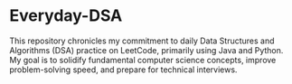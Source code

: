 # Everyday-DSA
This repository chronicles my commitment to daily Data Structures and Algorithms (DSA) practice on LeetCode, primarily using Java and Python. My goal is to solidify fundamental computer science concepts, improve problem-solving speed, and prepare for technical interviews.
